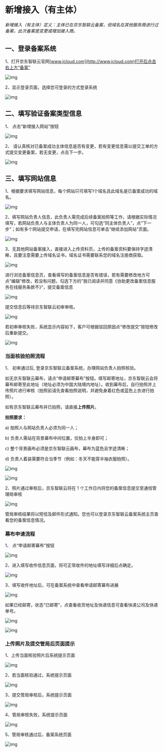 # 新增接入（有主体）

###### 新增接入（有主体）定义：主体已在京东智联云备案，但域名在其他服务商进行过备案，此次备案是变更或增加接入商。

## 一、登录备案系统

1、打开京东智联云官网[www.jcloud.com](http://www.jcloud.com)打开后点击右上方“备案”

![img](https://github.com/jdcloudcom/cn/blob/joytaobao-beian-2020032001/image/ICP-License-Service/New-Access-Subject-cn-1.png)

2、显示登录页面，选择您可登录的方式登录系统

![img](https://github.com/jdcloudcom/cn/blob/joytaobao-beian-2020032001/image/ICP-License-Service/New-Access-Subject-cn-2.png)

## 二、填写验证备案类型信息

1、 点击“新增接入网站”按钮

![img](https://github.com/jdcloudcom/cn/blob/joytaobao-beian-2020032001/image/ICP-License-Service/New-Access-Subject-cn-3.png)

2、 请认真核对已备案成功主体信息是否有变更，若有变更信息需以提交工单的方式提交变更备案，若无变更，点击下一步。

![img](https://github.com/jdcloudcom/cn/blob/joytaobao-beian-2020032001/image/ICP-License-Service/New-Access-Subject-cn-4.png)

## 三、填写网站信息

1、根据要求填写网站信息，每个网站只可填写1个域名且此域名是已备案成功的域名。

 ![img](https://github.com/jdcloudcom/cn/blob/joytaobao-beian-2020032001/image/ICP-License-Service/New-Access-Subject-cn-5.png)

2、填写网站负责人信息，此负责人需完成后续备案拍照等工作，请根据实际情况填写，若网站负责人与主体负责人为同一人，可勾选“同主体负责人”，点“下一步”；如有多个网站提交申请，在填写完网站信息可单击“继续添加网站”页面。

![img](https://github.com/jdcloudcom/cn/blob/joytaobao-beian-2020032001/image/ICP-License-Service/New-Access-Subject-cn-6.png) 

3、无其他网站备案接入，直接进入上传资料页，上传的备案资料要保持字迹清晰，且要注意需要上传域名证书，域名证书需要联系您的域名注册商获取。

![img](https://github.com/jdcloudcom/cn/blob/joytaobao-beian-2020032001/image/ICP-License-Service/New-Access-Subject-cn-7.png) 

进行浏览备案信息页，查看填写的备案信息是否有错误，若有需要修改地方可点“编辑”修改，若没有问题，勾选下方的”我已阅读并同意《协助更改备案信息服务在线服务条款不》”，提交备案信息

  ![img](https://github.com/jdcloudcom/cn/blob/joytaobao-beian-2020032001/image/ICP-License-Service/New-Access-Subject-cn-8.png)

提交信息后等待京东智联云初审审核。

![img](https://github.com/jdcloudcom/cn/blob/joytaobao-beian-2020032001/image/ICP-License-Service/New-Access-Subject-cn-9.png)

若初审审核失败，系统显示内容如下，客户可根据驳回原因点“修改提交”按钮修改后重新提交。

![img](https://github.com/jdcloudcom/cn/blob/joytaobao-beian-2020032001/image/ICP-License-Service/New-Access-Subject-cn-10.png)

### 当面核验拍照流程

1、 初审通过后, 登录京东智联云备案系统，办理网站负责人拍照核验。

如无京东智联云幕布，请点“申请邮寄幕布”按钮。填写邮寄地址，京东智联云会将幕布邮寄至此地址（地址必须为中国大陆境内地址）。收到幕布后，自行拍照并上传照片进行审核（拍照前请先查看拍照说明，并避免身着红色或蓝色上衣进行拍照）。

如有京东智联云幕布并已拍照，请直接**上传照片**。

**拍照要求：**

a)   拍照人与网站负责人必须为同一人；

b)   负责人需站在背景幕布中间位置，仅拍上半身即可；

c)   整个背景画布必须是京东智联云画布，幕布为蓝色且字迹清晰；

d)   负责人着装需要符合当季节（例如：冬天不能穿半袖衣服拍照）。

![img](https://github.com/jdcloudcom/cn/blob/joytaobao-beian-2020032001/image/ICP-License-Service/New-Access-Subject-cn-11.png)

![img](https://github.com/jdcloudcom/cn/blob/joytaobao-beian-2020032001/image/ICP-License-Service/New-Access-Subject-cn-12.png)

2、照片通过审核后，京东智联云将在 1 个工作日内将您的备案信息提交至通信管理局审核

![img](https://github.com/jdcloudcom/cn/blob/joytaobao-beian-2020032001/image/ICP-License-Service/New-Access-Subject-cn-13.png)

管局审核结果将以短信及邮件形式通知。您也可以登录京东智联云备案系统主页查看您的备案信息情况。

### 幕布申请流程

1、 点“申请邮寄幕布”按钮

![img](https://github.com/jdcloudcom/cn/blob/joytaobao-beian-2020032001/image/ICP-License-Service/New-Access-Subject-cn-14.png)

2、进入填写收件信息页面，将可正常收件的地址填写详细后点确定。

![img](https://github.com/jdcloudcom/cn/blob/joytaobao-beian-2020032001/image/ICP-License-Service/New-Access-Subject-cn-15.png)

3、填写收件地址后，可在备案系统中查看申请邮寄幕布进展

![img](https://github.com/jdcloudcom/cn/blob/joytaobao-beian-2020032001/image/ICP-License-Service/New-Access-Subject-cn-16.png)

如果已经邮寄，状态“已邮寄”，点查看收货地址及快递信息可查看快递公司及快递单号。

![img](https://github.com/jdcloudcom/cn/blob/joytaobao-beian-2020032001/image/ICP-License-Service/New-Access-Subject-cn-17.png)

 ![img](https://github.com/jdcloudcom/cn/blob/joytaobao-beian-2020032001/image/ICP-License-Service/New-Access-Subject-cn-18.png)

### 上传照片及提交管局后页面提示

1、上传当面核验照片后系统提示页面

![img](https://github.com/jdcloudcom/cn/blob/joytaobao-beian-2020032001/image/ICP-License-Service/New-Access-Subject-cn-19.png)

2、若当面核验通过，系统提示页面

![img](https://github.com/jdcloudcom/cn/blob/joytaobao-beian-2020032001/image/ICP-License-Service/New-Access-Subject-cn-20.png)

3、提交管局审核后，系统提示页面

![img](https://github.com/jdcloudcom/cn/blob/joytaobao-beian-2020032001/image/ICP-License-Service/New-Access-Subject-cn-21.png)

4、管局审核失败，系统提示页面

![img](https://github.com/jdcloudcom/cn/blob/joytaobao-beian-2020032001/image/ICP-License-Service/New-Access-Subject-cn-22.png)

5、管局审核通过后，备案系统页面

![img](https://github.com/jdcloudcom/cn/blob/joytaobao-beian-2020032001/image/ICP-License-Service/New-Access-Subject-cn-23.png)
